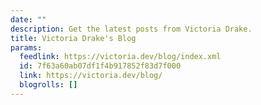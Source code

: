 ```yaml
---
date: ""
description: Get the latest posts from Victoria Drake.
title: Victoria Drake's Blog
params:
  feedlink: https://victoria.dev/blog/index.xml
  id: 7f63a60ab07df1f4b917852f83d7f000
  link: https://victoria.dev/blog/
  blogrolls: []
---
```

